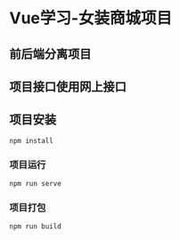 # Vue学习-女装商城项目

## 前后端分离项目

## 项目接口使用网上接口 

## 项目安装
```
npm install
```

### 项目运行
```
npm run serve
```

### 项目打包
```
npm run build
```

